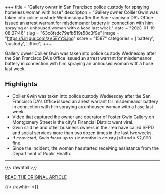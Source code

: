 +++
title = "Gallery owner in San Francisco police custody for spraying homeless woman with hose"
description = "Gallery owner Collier Gwin was taken into police custody Wednesday after the San Francisco DA's Office issued an arrest warrant for misdemeanor battery in connection with him spraying an unhoused woman with a hose last week."
date = "2023-01-19 08:27:46"
slug = "63c8fedc79efb519a58c3f9e"
image = "https://i.imgur.com/zV5EYYS.jpg"
score = "1587"
categories = ['battery', 'custody', 'office']
+++

Gallery owner Collier Gwin was taken into police custody Wednesday after the San Francisco DA's Office issued an arrest warrant for misdemeanor battery in connection with him spraying an unhoused woman with a hose last week.

## Highlights

- Collier Gwin was taken into police custody Wednesday after the San Francisco DA's Office issued an arrest warrant for misdemeanor battery in connection with him spraying an unhoused woman with a hose last week.
- Video that captured the owner and operator of Foster Gwin Gallery on Montgomery Street in the city's Financial District went viral.
- Gwin said he and other business owners in the area have called SFPD and social services more than two dozen times in the last two weeks.
- If convicted, Gwin faces up to six months in county jail and a $2,000 fine.
- Since the incident, the woman has started receiving assistance from the Department of Public Health.

---

{{< rawhtml >}}
  <p class="article-category">
    <a target="_blank" href="https://www.cbsnews.com/sanfrancisco/news/homeless-woman-hosed-down-san-francisco-arrest-warrant-collier-gwin/">READ THE ORIGINAL ARTICLE</a>
  </p>
{{< /rawhtml >}}
